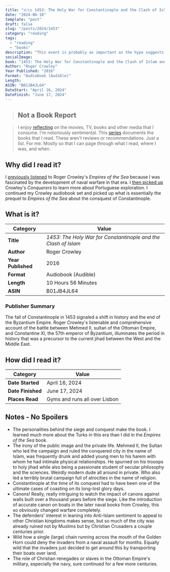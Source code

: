 ```yaml
---
title: "🇵🇹⚓ 1453: The Holy War for Constantinople and the Clash of Islam and the West by Roger Crowley"
date: "2024-06-18"
template: "post"
draft: false
slug: "/posts/2024/1453"
category: "reading"
tags:
  - "reading"
  - "books"
description: "This event is probably as important as the hype suggests."
socialImage:
book: "1453: The Holy War for Constantinople and the Clash of Islam and the West"
Author: "Roger Crowley"
Year Published: "2016"
Format: "Audiobook (Audible)"
Length:
ASIN: "B01JB4JL64"
DateStart: "April 16, 2024"
DateFinish: "June 17, 2024"
---
```


> ## Not a Book Report

> I enjoy [reflecting](https://blog.samrhea.com/posts/2019/analyze-media-habits) on the movies, TV, books and other media that I consume. I'm notoriously sentimental. This [series](https://blog.samrhea.com/category/reading) documents the books that I read. These aren't reviews or recommendations. Just a list. For me. Mostly so that I can page through what I read, where I was, and when.

## Why did I read it?

I [previously listened](https://blog.samrhea.com/posts/2023/empires-of-the-sea) to Roger Crowley's _Empires of the Sea_ because I was fascinated by the development of naval warfare in that era. I [then picked up](https://blog.samrhea.com/posts/2024/conquerers) Crowley's _Conquerers_ to learn more about Portuguese exploration. I continued my Crowley audiobook set and picked up what is essentially the prequel to _Empires of the Sea_ about the consquest of Constantinople.

## What is it?

|Category|Value|
|---|---|
|**Title**|*1453: The Holy War for Constantinople and the Clash of Islam*|
|**Author**|Roger Crowley|
|**Year Published**|2016|
|**Format**|Audiobook (Audible)|
|**Length**|10 Hours 56 Minutes|
|**ASIN**|B01JB4JL64|

### Publisher Summary

The fall of Constantinople in 1453 signaled a shift in history and the end of the Byzantium Empire. Roger Crowley's listenable and comprehensive account of the battle between Mehmed II, sultan of the Ottoman Empire, and Constantine XI, the 57th emperor of Byzantium, illuminates the period in history that was a precursor to the current jihad between the West and the Middle East.

## How did I read it?

|Category|Value|
|---|---|
|**Date Started**|April 16, 2024|
|**Date Finished**|June 17, 2024|
|**Places Read**|Gyms and runs all over Lisbon|

## Notes - No Spoilers

* The personalities behind the siege and conquest make the book. I learned much more about the Turks in this era than I did in the _Empires of the Sea_ book.
* The irony of the public image and the private life. Mehmed II, the Sultan who led the campaign and ruled the conquered city in the name of Islam, was frequently drunk and added young men to his harem with whom he had intimate physical relationships. He spurned on his trooops to holy jihad while also being a passionate student of secular philosophy and the sciences. Weirdly modern dude all around in private. Who also led a terribly brutal campaign full of atrocities in the name of religion.
* Constantinople at the time of its conquest had to have been one of the ultimate cases of coasting on its long-lost glory days.
* Canons! Really, really intriguing to watch the impact of canons against walls built over a thousand years before the siege. Like the introduction of accurate canon on boats in the later naval books from Crowley, this so obviously changed warfare completely.
* The defenders' interest in leaning into Anti-Islam sentiment to appeal to other Christian kingdoms makes sense, but so much of the city was already ruined not by Muslims but by Christian Crusaders a couple centuries prior.
* Wild how a single (large) chain running across the mouth of the Golden Horn could deny the invaders from a naval assault for months. Equally wild that the invaders just decided to get around this by transporting their boats over land.
* The role of Christian renegades or slaves in the Ottoman Empire's military, especially the navy, sure continued for a few more centuries.
